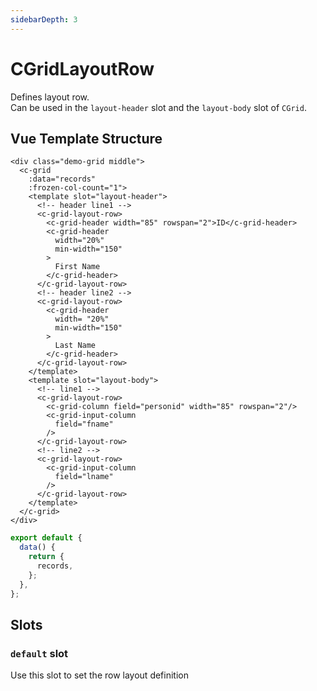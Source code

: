 ```yaml
---
sidebarDepth: 3
---
```


# CGridLayoutRow

Defines layout row.  
Can be used in the `layout-header` slot and the `layout-body` slot of `CGrid`.

## Vue Template Structure

<code-preview>

```vue
<div class="demo-grid middle">
  <c-grid
    :data="records"
    :frozen-col-count="1">
    <template slot="layout-header">
      <!-- header line1 -->
      <c-grid-layout-row>
        <c-grid-header width="85" rowspan="2">ID</c-grid-header>
        <c-grid-header
          width="20%"
          min-width="150"
        >
          First Name
        </c-grid-header>
      </c-grid-layout-row>
      <!-- header line2 -->
      <c-grid-layout-row>
        <c-grid-header
          width= "20%"
          min-width="150"
        >
          Last Name
        </c-grid-header>
      </c-grid-layout-row>
    </template>
    <template slot="layout-body">
      <!-- line1 -->
      <c-grid-layout-row>
        <c-grid-column field="personid" width="85" rowspan="2"/>
        <c-grid-input-column
          field="fname"
        />
      </c-grid-layout-row>
      <!-- line2 -->
      <c-grid-layout-row>
        <c-grid-input-column
          field="lname"
        />
      </c-grid-layout-row>
    </template>
  </c-grid>
</div>
```

```js
export default {
  data() {
    return {
      records,
    };
  },
};
```

</code-preview>

## Slots

<!-- SLOT_DEFAULT_START -->

### `default` slot

Use this slot to set the row layout definition

<!-- SLOT_DEFAULT_END -->
